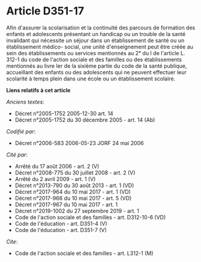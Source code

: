 # Article D351-17

Afin d'assurer la scolarisation et la continuité des parcours de formation des enfants et adolescents présentant un handicap
ou un trouble de la santé invalidant qui nécessite un séjour dans un établissement de santé ou un établissement médico-
social, une unité d'enseignement peut être créée au sein des établissements ou services mentionnés au 2° du I de l'article L.
312-1 du code de l'action sociale et des familles ou des établissements mentionnés au livre Ier de la sixième partie du code
de la santé publique, accueillant des enfants ou des adolescents qui ne peuvent effectuer leur scolarité à temps plein dans
une école ou un établissement scolaire.

**Liens relatifs à cet article**

_Anciens textes_:

  - Décret n°2005-1752 2005-12-30 art. 14
  - Décret n°2005-1752 du 30 décembre 2005 - art. 14 (Ab)

_Codifié par_:

  - Décret n°2006-583 2006-05-23 JORF 24 mai 2006

_Cité par_:

  - Arrêté du 17 août 2006 - art. 2 (V)
  - Décret n°2008-775 du 30 juillet 2008 - art. 2 (V)
  - Arrêté du 2 avril 2009 - art. 1 (V)
  - Décret n°2013-790 du 30 août 2013 - art. 1 (VD)
  - Décret n°2017-964 du 10 mai 2017 - art. 1 (VD)
  - Décret n°2017-966 du 10 mai 2017 - art. 5 (VD)
  - Décret n°2017-967 du 10 mai 2017 - art. 1
  - Décret n°2019-1002 du 27 septembre 2019 - art. 1
  - Code de l'action sociale et des familles - art. D312-10-6 (VD)
  - Code de l'éducation - art. D351-4 (V)
  - Code de l'éducation - art. D351-7 (V)

_Cite_:

  - Code de l'action sociale et des familles - art. L312-1 (M)
